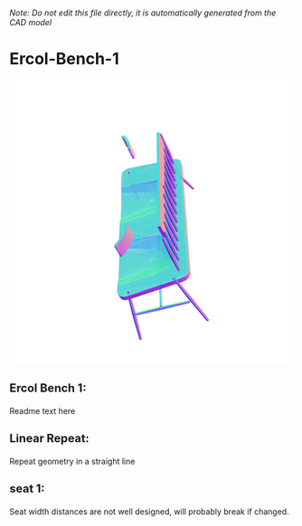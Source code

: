 ###### Note: Do not edit this file directly, it is automatically generated from the CAD model

# Ercol-Bench-1

![](/project.svg)

<h3 style="font-size:20px;"><strong>Ercol Bench 1:</strong></h3>Readme text here


<h3 style="font-size:20px;"><strong>Linear Repeat:</strong></h3>Repeat geometry in a straight line


<h3 style="font-size:20px;"><strong>seat 1:</strong></h3>Seat width distances are not well designed, will probably break if changed.


